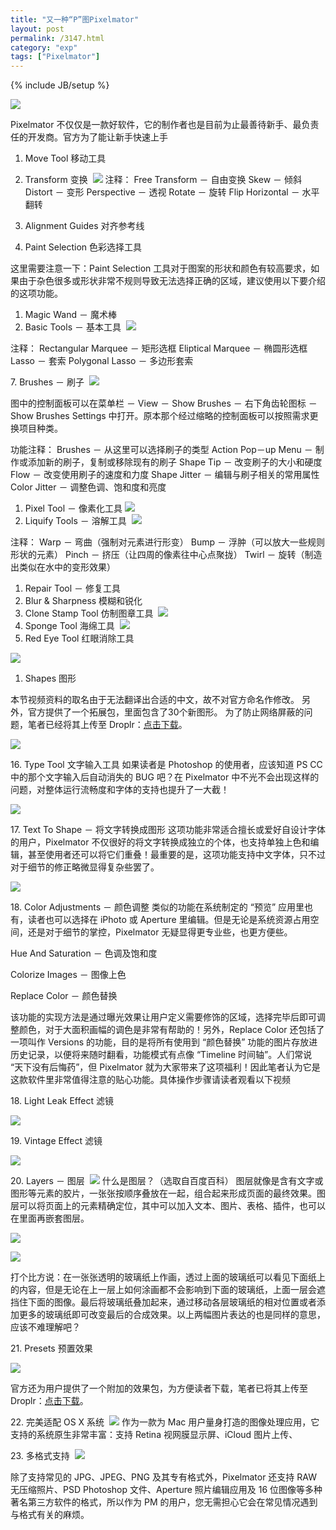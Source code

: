 ```yaml
---
title: "又一种“P”图Pixelmator"
layout: post
permalink: /3147.html
category: "exp"
tags: ["Pixelmator"]
---
```

{% include JB/setup %}

![](/wp-content/uploads/2015/05/s11190668.jpg)

Pixelmator 不仅仅是一款好软件，它的制作者也是目前为止最善待新手、最负责任的开发商。官方为了能让新手快速上手

  1. Move Tool 移动工具
  2. Transform 变换 
  ![](/wp-content/uploads/2015/05/Transform.png)
注释： Free Transform － 自由变换 Skew － 倾斜 Distort － 变形 Perspective － 透视 Rotate － 旋转 Flip Horizontal － 水平翻转

  1. Alignment Guides 对齐参考线
  2. Paint Selection 色彩选择工具

这里需要注意一下：Paint Selection 工具对于图案的形状和颜色有较高要求，如果由于杂色很多或形状非常不规则导致无法选择正确的区域，建议使用以下要介绍的这项功能。

  1. Magic Wand － 魔术棒
  2. Basic Tools － 基本工具 
  ![](/wp-content/uploads/2015/05/BasicTools1-1024x900.png)

注释： Rectangular Marquee － 矩形选框 Eliptical Marquee － 椭圆形选框 Lasso － 套索 Polygonal Lasso － 多边形套索

7. Brushes － 刷子 
![](/wp-content/uploads/2015/05/Brushes1-1024x743.png)

图中的控制面板可以在菜单栏 － View － Show Brushes － 右下角齿轮图标 － Show Brushes Settings 中打开。原本那个经过缩略的控制面板可以按照需求更换项目种类。

功能注释： Brushes － 从这里可以选择刷子的类型 Action Pop－up Menu － 制作或添加新的刷子，复制或移除现有的刷子 Shape Tip － 改变刷子的大小和硬度 Flow － 改变使用刷子的速度和力度 Shape Jitter － 编辑与刷子相关的常用属性 Color Jitter － 调整色调、饱和度和亮度

  1. Pixel Tool － 像素化工具
  ![](/wp-content/uploads/2015/05/PixelTool.png)
  2. Liquify Tools － 溶解工具 
  ![](/wp-content/uploads/2015/05/LiquifyTools1-1024x752.jpg)

注释： Warp － 弯曲（强制对元素进行形变） Bump － 浮肿（可以放大一些规则形状的元素） Pinch － 挤压（让四周的像素往中心点聚拢） Twirl － 旋转（制造出类似在水中的变形效果）

  1. Repair Tool － 修复工具
  2. Blur & Sharpness 模糊和锐化
  3. Clone Stamp Tool 仿制图章工具
  ![](/wp-content/uploads/2015/05/CloneStampTool.jpg)
  4. Sponge Tool 海绵工具 
  ![](/wp-content/uploads/2015/05/SpongeTool.jpg)
  5. Red Eye Tool 红眼消除工具

![](/wp-content/uploads/2015/05/RedEyeTool.jpg)

  1. Shapes 图形

本节视频资料的取名由于无法翻译出合适的中文，故不对官方命名作修改。 另外，官方提供了一个拓展包，里面包含了30个新图形。 为了防止网络屏蔽的问题，笔者已经将其上传至 Droplr：<a title="" href="http://d.pr/f/5moN" data-original-title="">点击下载</a>。

![](/wp-content/uploads/2015/05/Shapes1-1024x700.jpg)

16. Type Tool 文字输入工具 如果读者是 Photoshop 的使用者，应该知道 PS CC 中的那个文字输入后自动消失的 BUG 吧？在 Pixelmator 中不光不会出现这样的问题，对整体运行流畅度和字体的支持也提升了一大截！

![](/wp-content/uploads/2015/05/Advanced.jpg)

17. Text To Shape － 将文字转换成图形 这项功能非常适合擅长或爱好自设计字体的用户，Pixelmator 不仅很好的将文字转换成独立的个体，也支持单独上色和编辑，甚至使用者还可以将它们重叠！最重要的是，这项功能支持中文字体，只不过对于细节的修正略微显得复杂些罢了。

![](/wp-content/uploads/2015/05/TextToShape1-1024x710.png)

18. Color Adjustments － 颜色调整 类似的功能在系统制定的 “预览” 应用里也有，读者也可以选择在 iPhoto 或 Aperture 里编辑。但是无论是系统资源占用空间，还是对于细节的掌控，Pixelmator 无疑显得更专业些，也更方便些。

Hue And Saturation － 色调及饱和度

Colorize Images － 图像上色

Replace Color － 颜色替换

该功能的实现方法是通过曝光效果让用户定义需要修饰的区域，选择完毕后即可调整颜色，对于大面积画幅的调色是非常有帮助的！另外，Replace Color 还包括了一项叫作 Versions 的功能，目的是将所有使用到 “颜色替换” 功能的图片存放进历史记录，以便将来随时翻看，功能模式有点像 “Timeline 时间轴”。人们常说 “天下没有后悔药”，但 Pixelmator 就为大家带来了这项福利！因此笔者认为它是这款软件里非常值得注意的贴心功能。具体操作步骤请读者观看以下视频

18. Light Leak Effect 滤镜 

![](/wp-content/uploads/2015/05/LightLeakEffect.jpg)

19. Vintage Effect 滤镜

![](/wp-content/uploads/2015/05/VintageEffect.jpg)

20. Layers － 图层 
![](/wp-content/uploads/2015/05/Layers.png)
什么是图层？（选取自百度百科） 图层就像是含有文字或图形等元素的胶片，一张张按顺序叠放在一起，组合起来形成页面的最终效果。图层可以将页面上的元素精确定位，其中可以加入文本、图片、表格、插件，也可以在里面再嵌套图层。

![](/wp-content/uploads/2015/05/BlendingModes.png)

![](/wp-content/uploads/2015/05/LayerMasks.png)

打个比方说：在一张张透明的玻璃纸上作画，透过上面的玻璃纸可以看见下面纸上的内容，但是无论在上一层上如何涂画都不会影响到下面的玻璃纸，上面一层会遮挡住下面的图像。最后将玻璃纸叠加起来，通过移动各层玻璃纸的相对位置或者添加更多的玻璃纸即可改变最后的合成效果。以上两幅图片表达的也是同样的意思，应该不难理解吧？

21. Presets 预置效果

![](/wp-content/uploads/2015/05/Presets.png)

官方还为用户提供了一个附加的效果包，为方便读者下载，笔者已将其上传至 Droplr：<a title="" href="http://d.pr/f/jRXq" data-original-title="">点击下载</a>。

22. 完美适配 OS X 系统 
![](/wp-content/uploads/2015/05/support.png)
作为一款为 Mac 用户量身打造的图像处理应用，它支持的系统原生非常丰富：支持 Retina 视网膜显示屏、iCloud 图片上传、

23. 多格式支持 
![](/wp-content/uploads/2015/05/geshi.png)

除了支持常见的 JPG、JPEG、PNG 及其专有格式外，Pixelmator 还支持 RAW 无压缩照片、PSD Photoshop 文件、Aperture 照片编辑应用及 16 位图像等多种著名第三方软件的格式，所以作为 PM 的用户，您无需担心它会在常见情况遇到与格式有关的麻烦。


